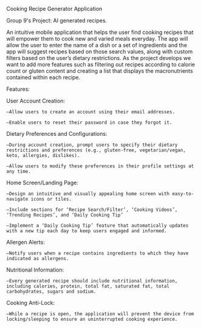 
Cooking Recipe Generator Application

Group 9's Project: AI generated recipes.

An intuitive mobile application that helps the user find cooking recipes that will empower them to cook new and varied meals everyday. The app will allow the user to enter the name of a dish or a set of ingredients and the app will suggest recipes based on those search values, along with custom filters based on the user’s dietary restrictions. As the project develops we want to add more features such as filtering out recipes according to calorie count or gluten content and creating a list that displays the macronutrients contained within each recipe. 


Features:

  User Account Creation:
  
    –Allow users to create an account using their email addresses.
    
    –Enable users to reset their password in case they forgot it.

    
  Dietary Preferences and Configurations:
  
    –During account creation, prompt users to specify their dietary restrictions and preferences (e.g., gluten-free, vegetarian/vegan, keto, allergies, dislikes).
    
    –Allow users to modify these preferences in their profile settings at any time.

    
  Home Screen/Landing Page:
  
    –Design an intuitive and visually appealing home screen with easy-to-navigate icons or tiles.
    
    –Include sections for ‘Recipe Search/Filter’, ‘Cooking Videos’, ‘Trending Recipes’, and ‘Daily Cooking Tip’
    
    –Implement a ‘Daily Cooking Tip’ feature that automatically updates with a new tip each day to keep users engaged and informed.

    
  Allergen Alerts:
  
    –Notify users when a recipe contains ingredients to which they have indicated as allergens.

    
  Nutritional Information:
  
    –Every generated recipe should include nutritional information, including calories, protein, total fat, saturated fat, total carbohydrates, sugars and sodium.

    
  Cooking Anti-Lock:
  
    –While a recipe is open, the application will prevent the device from locking/sleeping to ensure an uninterrupted cooking experience.
    
